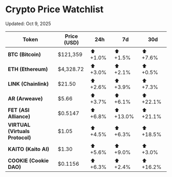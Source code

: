 # Crypto Price Watchlist  
Updated: Oct 9, 2025  

| Token | Price (USD) | 24h | 7d | 30d |
|-------|-------------|-----|----|-----|
| **BTC (Bitcoin)** | $121,359 | ⬆️ +1.0% | ⬆️ +1.5% | ⬆️ +7.6% |
| **ETH (Ethereum)** | $4,328.72 | ⬆️ +3.0% | ⬆️ +2.1% | ⬆️ +0.5% |
| **LINK (Chainlink)** | $21.50 | ⬆️ +2.6% | ⬆️ +3.9% | ⬆️ +7.3% |
| **AR (Arweave)** | $5.66 | ⬆️ +3.7% | ⬆️ +6.1% | ⬆️ +22.1% |
| **FET (ASI Alliance)** | $0.5147 | ⬆️ +6.8% | ⬆️ +13.0% | ⬆️ +21.1% |
| **VIRTUAL (Virtuals Protocol)** | $1.05 | ⬆️ +4.5% | ⬆️ +6.3% | ⬆️ +18.5% |
| **KAITO (Kaito AI)** | $1.30 | ⬆️ +5.6% | ⬆️ +9.0% | ⬆️ +3.0% |
| **COOKIE (Cookie DAO)** | $0.1156 | ⬆️ +6.3% | ⬆️ +2.4% | ⬆️ +16.2% |
